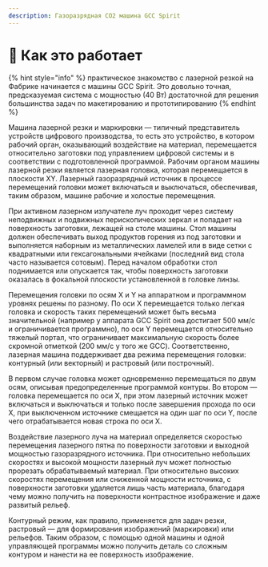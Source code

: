 ```yaml
---
description: Газоразрядная CO2 машина GCC Spirit
---
```


# 🤙 Как это работает

{% hint style="info" %}
практическое знакомство с лазерной резкой на Фабрике начинается с машины GCC Spirit. Это довольно точная, предсказуемая система с мощностью (40 Вт) достаточной для решения большинства задач по макетированию и прототипированию&#x20;
{% endhint %}

Машина лазерной резки и маркировки —  типичный представитель устройств цифрового производства, то есть это устройство, в котором рабочий орган, оказывающий воздействие на материал, перемещается относительно заготовки под управлением цифровой системы и в соответствии с подготовленной программой. Рабочим органом машины лазерной резки является лазерная головка, которая перемещается в плоскости XY. Лазерный газоразрядный источник в процессе перемещений головки может включаться и выключаться, обеспечивая, таким образом, машине рабочие и холостые перемещения.

При активном лазерном излучателе луч проходит через систему неподвижных и подвижных перископических зеркал и попадает на поверхность заготовки, лежащей на столе машины. Стол машины должен обеспечивать выход продуктов горения из под заготовки и выполняется наборным из металлических ламелей или в виде сетки с квадратными или гексагональными ячейками (последний вид стола часто называется сотовым). Перед началом обработки стол поднимается или опускается так, чтобы поверхность заготовки оказалась в фокальной плоскости установленной в головке линзы.&#x20;

Перемещения головки по осям X и Y на аппаратном и программном уровнях решены по разному. По оси X перемещается только легкая головка и скорость таких перемещений может быть весьма значительной (например у аппарата GCC Spirit она достигает 500 мм/с и ограничивается программно), по оси Y перемещается относительно тяжелый портал, что ограничивает максимальную скорость более скромной отметкой (200 мм/с у того же GCC). Соответственно, лазерная машина поддерживает два режима перемещения головки: контурный (или векторный) и растровый (или построчный).&#x20;

В первом случае головка может одновременно перемещаться по двум осям, описывая предопределенные программой контуры. Во втором — головка перемещается по оси Х, при этом лазерный источник может включаться и выключаться и только после завершения прохода по оси X, при выключенном источнике смещается на один шаг по оси Y, после чего отрабатывается новая строка по оси X.&#x20;



Воздействие лазерного луча на материал определяется скоростью перемещения лазерного пятна по поверхности заготовки и выходной мощностью газоразрядного источника. При относительно небольших скоростях и высокой мощности лазерный луч может полностью прорезать обрабатываемый материал. При относительно высоких скоростях перемещения или сниженной мощности источника, с поверхности заготовки удаляется лишь часть материала, благодаря чему можно получить на поверхности контрастное изображение и даже развитый рельеф.&#x20;

Контурный режим, как правило, применяется для задач резки, растровый — для формирования изображений (маркировки) или рельефов. Таким образом, с помощью одной машины и одной управляющей программы можно получить деталь со сложным контуром и нанести на ее поверхность изображение.
